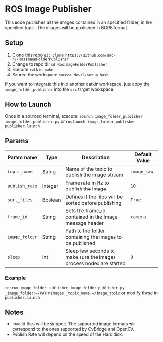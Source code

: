 # ROS Image Publisher

This node publishes all the images contained in an specified folder, in the specified topic.
The images will be published in BGR8 format.

## Setup

1. Clone this repo `git clone https://github.com/amc-nu/RosImageFolderPublisher`
1. Change to repo dir `cd RosImageFolderPublisher`
1. Execute `catkin_make`
1. Source the workspace `source devel/setup.bash`

If you want to integrate this into another catkin workspace, just copy the `image_folder_publisher` into the `src` target workspace.

## How to Launch

Once in a sourced terminal, execute:
`rosrun image_folder_publisher image_folder_publisher.py`
or
`roslaunch image_folder_publisher publisher.launch`

## Params

|Param name    | Type   | Description                                             | Default Value |
|------------- |--------|-------------------------------------------------------  |---------------|
|`topic_name`  | String | Name of the topic to publish the image stream           | `image_raw`   |
|`publish_rate`| Integer| Frame rate in Hz to publish the image.                  | `10`          |
|`sort_files`  | Boolean| Defines if the files will be sorted before publishing   | `True`        |
|`frame_id`    | String | Sets the frame_id contained in the Image message header | `camera`      |
|`image_folder`| String | Path to the folder containing the images to be published|               | 
|`sleep`       | Int    | Sleep few seconds to make sure the images process nodes are started|`0` | 

### Example

`rosrun image_folder_publisher image_folder_publisher.py _image_folder:=/PATH/Images _topic_name:=/image_topic`
or modify these in `publisher.launch`

## Notes

* Invalid files will be skipped. The supported image formats will correspond to the ones supported by CvBridge and OpenCV.
* Publish Rate will depend on the speed of the Hard disk. 

